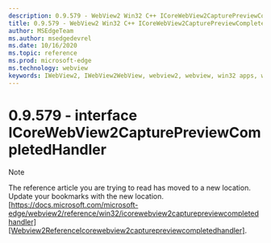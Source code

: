 ```yaml
---
description: 0.9.579 - WebView2 Win32 C++ ICoreWebView2CapturePreviewCompletedHandler
title: 0.9.579 - WebView2 Win32 C++ ICoreWebView2CapturePreviewCompletedHandler
author: MSEdgeTeam
ms.author: msedgedevrel
ms.date: 10/16/2020
ms.topic: reference
ms.prod: microsoft-edge
ms.technology: webview
keywords: IWebView2, IWebView2WebView, webview2, webview, win32 apps, win32, edge, ICoreWebView2, ICoreWebView2Controller, browser control, edge html, ICoreWebView2CapturePreviewCompletedHandler
---
```


# 0.9.579 - interface ICoreWebView2CapturePreviewCompletedHandler 

> [!NOTE]
> The reference article you are trying to read has moved to a new location.  
> Update your bookmarks with the new location.  
> [https://docs.microsoft.com/microsoft-edge/webview2/reference/win32/icorewebview2capturepreviewcompletedhandler][Webview2ReferenceIcorewebview2capturepreviewcompletedhandler].  

[Webview2ReferenceIcorewebview2capturepreviewcompletedhandler]: /microsoft-edge/webview2/reference/win32/icorewebview2capturepreviewcompletedhandler "interface ICoreWebView2CapturePreviewCompletedHandler | Microsoft Docs"
